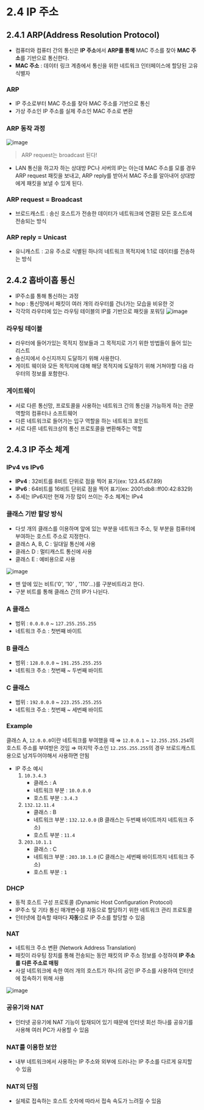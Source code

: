 # 2.4 IP 주소

## 2.4.1 ARP(Address Resolution Protocol)

- 컴퓨터와 컴퓨터 간의 통신은 **IP 주소**에서 **ARP를 통해** MAC 주소를 찾아 **MAC 주소**를 기반으로 통신한다.
- **MAC 주소** : 데이터 링크 계층에서 통신을 위한 네트워크 인터페이스에 할당된 고유 식별자

### ARP

- IP 주소로부터 MAC 주소를 찾아 MAC 주소를 기반으로 통신
- 가상 주소인 IP 주소를 실제 주소인 MAC 주소로 변환

### ARP 동작 과정

![image](https://user-images.githubusercontent.com/81108344/210361559-84777821-7116-45b5-96dd-50ad50da13db.png)
> ARP request는 broadcast 된다!

- LAN 통신을 하고자 하는 상대방 PC나 서버의 IP는 아는데 MAC 주소를 모를 경우 ARP request 패킷을 보내고, ARP reply를 받아서 MAC 주소를 알아내어 상대방에게 패킷을 보낼 수 있게 된다.

### ARP request = Broadcast

- 브로드캐스트 : 송신 호스트가 전송한 데이터가 네트워크에 연결된 모든 호스트에 전송되는 방식

### ARP reply = Unicast

- 유니캐스트 : 고유 주소로 식별된 하나의 네트워크 목적지에 1:1로 데이터를 전송하는 방식

## 2.4.2 홉바이홉 통신

- IP주소를 통해 통신하는 과정
- hop : 통신망에서 패킷이 여러 개의 라우터를 건너가는 모습을 비유한 것
- 각각의 라우터에 있는 라우팅 테이블의 IP를 기반으로 패킷을 포워딩
  ![image](https://user-images.githubusercontent.com/81108344/210361567-9f8b2591-c284-4db8-b201-c91b2b3bb91f.png)
### 라우팅 테이블

- 라우터에 들어가있는 목적지 정보들과 그 목적지로 가기 위한 방법들이 들어 있는 리스트
- 송신지에서 수신지까지 도달하기 위해 사용한다.
- 게이트 웨이와 모든 목적지에 대해 해당 목적지에 도달하기 위해 거쳐야할 다음 라우터의 정보를 포함한다.

### 게이트웨이

- 서로 다른 통신망, 프로토콜을 사용하는 네트워크 간의 통신을 가능하게 하는 관문 역할의 컴퓨터나 소프트웨어
- 다른 네트워크로 들어가는 입구 역할을 하는 네트워크 포인트
- 서로 다른 네트워크상의 통신 프로토콜을 변환해주는 역할

## 2.4.3 IP 주소 체계

### IPv4 vs IPv6

- **IPv4** : 32비트를 8비트 단위로 점을 찍어 표기(ex: 123.45.67.89)
- **IPv6** : 64비트를 16비트 단위로 점을 찍어 표기(ex: 2001:db8::ff00:42:8329)
- 추세는 IPv6지만 현재 가장 많이 쓰이는 주소 체계는 IPv4

### 클래스 기반 할당 방식

- 다섯 개의 클래스를 이용하며 앞에 있는 부분을 네트워크 주소, 뒷 부분을 컴퓨터에 부여하는 호스트 주소로 지정한다.
- 클래스 A, B, C : 일대일 통신에 사용
- 클래스 D : 멀티캐스트 통신에 사용
- 클래스 E : 예비용으로 사용

![image](https://user-images.githubusercontent.com/81108344/210361575-c06c3366-5d1a-4609-8178-b8e2bf54d40b.png)
- 맨 앞에 있는 비트('0', '10' , '110'...)를 구분비트라고 한다.
- 구분 비트를 통해 클래스 간의 IP가 나뉜다.

### A 클래스

- 범위 : `0.0.0.0` ~ `127.255.255.255`
- 네트워크 주소 : 첫번째 바이트

### B 클래스

- 범위 : `128.0.0.0` ~ `191.255.255.255`
- 네트워크 주소 : 첫번째 ~ 두번째 바이트

### C 클래스

- 범위 : `192.0.0.0` ~ `223.255.255.255`
- 네트워크 주소 : 첫번째 ~ 세번째 바이트

### Example

클래스 A, `12.0.0.0`이란 네트워크를 부여했을 때
⇒ `12.0.0.1` ~ `12.255.255.254`의 호스트 주소를 부여받은 것임
⇒ 마지막 주소인 `12.255.255.255`의 경우 브로드캐스트용으로 남겨두어야해서 사용하면 안됨

- IP 주소 예시
    1. `10.3.4.3`
        - 클래스 : A
        - 네트워크 부분 : `10.0.0.0`
        - 호스트 부분 : `3.4.3`
    2. `132.12.11.4`
        - 클래스 : B
        - 네트워크 부분 : `132.12.0.0` (B 클래스는 두번째 바이트까지 네트워크 주소)
        - 호스트 부분 : `11.4`
    3. `203.10.1.1`
        - 클래스 : C
        - 네트워크 부분 : `203.10.1.0` (C 클래스는 세번째 바이트까지 네트워크 주소)
        - 호스트 부분 : `1`

### DHCP

- 동적 호스트 구성 프로토콜 (Dynamic Host Configuration Protocol)
- IP주소 및 기타 통신 매개변수를 자동으로 할당하기 위한 네트워크 관리 프로토콜
- 인터넷에 접속할 때마다 **자동**으로 IP 주소를 할당할 수 있음

### NAT

- 네트워크 주소 변환 (Network Address Translation)
- 패킷이 라우팅 장치를 통해 전송되는 동안 패킷의 IP 주소 정보를 수정하여 **IP 주소를 다른 주소로 매핑**
- 사설 네트워크에 속한 여러 개의 호스트가 하나의 공인 IP 주소를 사용하여 인터넷에 접속하기 위해 사용

![image](https://user-images.githubusercontent.com/81108344/210361582-e8625390-2243-4781-ba7c-2c2873ca9725.png)
### 공유기와 NAT

- 인터넷 공유기에 NAT 기능이 탑재되어 있기 때문에 인터넷 회선 하나를 공유기를 사용해 여러 PC가 사용할 수 있음

### NAT를 이용한 보안

- 내부 네트워크에서 사용하는 IP 주소와 외부에 드러나는 IP 주소를 다르게 유지할 수 있음

### NAT의 단점

- 실제로 접속하는 호스트 숫자에 따라서 접속 속도가 느려질 수 있음